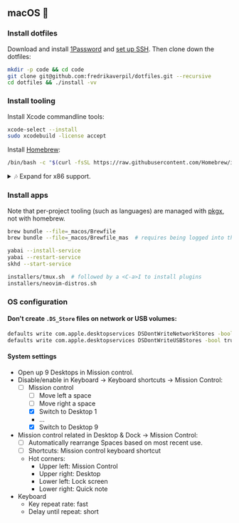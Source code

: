 ## macOS 🍎

### Install dotfiles

Download and install [1Password](https://1password.com/downloads) and [set up SSH](./README_GIT.md). Then clone down the dotfiles:

```bash
mkdir -p code && cd code
git clone git@github.com:fredrikaverpil/dotfiles.git --recursive
cd dotfiles && ./install -vv
```

### Install tooling

Install Xcode commandline tools:

```bash
xcode-select --install
sudo xcodebuild -license accept
```

Install [Homebrew](https://brew.sh/):

```bash
/bin/bash -c "$(curl -fsSL https://raw.githubusercontent.com/Homebrew/install/HEAD/install.sh)"
```

<details>
  <summary>🎶 Expand for x86 support.</summary>

When on an arm64 device, homebrew is installed in `/opt/homebrew/bin/brew`. You can install an x64 version in `/usr/local/bin/brew`. See [installers/homebrew.sh](installers/homebrew.sh) for more info.

</details>

### Install apps

Note that per-project tooling (such as languages) are managed with [pkgx](https://github.com/pkgx/pkgx), not with homebrew.

```bash
brew bundle --file=_macos/Brewfile
brew bundle --file=_macos/Brewfile_mas  # requires being logged into the App Store
```

```bash
yabai --install-service
yabai --restart-service
skhd --start-service
```

```bash
installers/tmux.sh  # followed by a <C-a>I to install plugins
installers/neovim-distros.sh
```

### OS configuration

#### Don't create `.DS_Store` files on network or USB volumes:

```bash
defaults write com.apple.desktopservices DSDontWriteNetworkStores -bool true
defaults write com.apple.desktopservices DSDontWriteUSBStores -bool true
```

#### System settings

- Open up 9 Desktops in Mission control.
- Disable/enable in Keyboard → Keyboard shortcuts → Mission Control:
  - [ ] Mission control
    - [ ] Move left a space
    - [ ] Move right a space
    - [x] Switch to Desktop 1
    - ...
    - [x] Switch to Desktop 9
- Mission control related in Desktop & Dock → Mission Control:
  - [ ] Automatically rearrange Spaces based on most recent use.
  - [ ] Shortcuts: Mission control keyboard shortcut
  - Hot corners:
    - Upper left: Mission Control
    - Upper right: Desktop
    - Lower left: Lock screen
    - Lower right: Quick note
- Keyboard
  - Key repeat rate: fast
  - Delay until repeat: short
